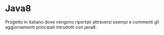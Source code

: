 # Java8

Progetto in italiano dove vengono riportati attraversi esempi e commenti gli aggiornamenti principali introdotti con java8.
